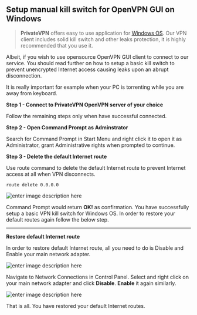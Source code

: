 ﻿Setup manual kill switch for OpenVPN GUI on Windows
--

>**PrivateVPN** offers easy to use application for [Windows OS](https://privatevpn.com/support/getting-started/windows/windows-10/privatevpn-app). Our VPN client includes solid kill switch and other leaks protection, it is highly recommended that you use it.

Albeit, if you wish to use opensource OpenVPN GUI client to connect to our service. You should read further on how to setup a basic kill switch to prevent unencrypted Internet access causing leaks upon an abrupt disconnection.

It is really important for example when your PC is torrenting while you are away from keyboard.

**Step 1 - Connect to PrivateVPN OpenVPN server of your choice**

Follow the remaining steps only when have successful connected.

**Step 2 - Open Command Prompt as Adminstrator**

Search for Command Prompt in Start Menu and right click it to open it as Administrator, grant Administrative rights when prompted to continue.

**Step 3 - Delete the default Internet route**

Use route command to delete the default Internet route to prevent Internet access at all when VPN disconnects.

    route delete 0.0.0.0


![enter image description here](https://media.vakil.win/mgoblin_media/media_entries/67/1.medium.jpg)

Command Prompt would return **OK!** as confirmation. You have successfully setup a basic VPN kill switch for Windows OS. In order to restore your default routes again follow the below step.

---

**Restore default Internet route**

In order to restore default Internet route, all you need to do is Disable and Enable your main network adapter. 

![enter image description here](https://media.vakil.win/mgoblin_media/media_entries/68/2.jpg)

Navigate to Network Connections in Control Panel. Select and right click on your main network adapter and click **Disable**. **Enable** it again similarly. 

![enter image description here](https://media.vakil.win/mgoblin_media/media_entries/69/3.jpg)

That is all. You have restored your default Internet routes.





